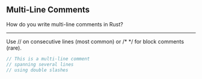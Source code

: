 ## Multi-Line Comments

How do you write multi-line comments in Rust?

---

Use // on consecutive lines (most common) or /* */ for block comments (rare).

```rust
// This is a multi-line comment
// spanning several lines
// using double slashes
```


